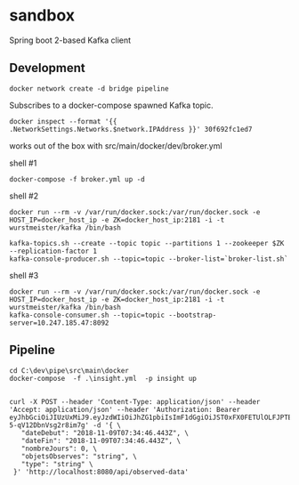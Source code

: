 # sandbox
Spring boot 2-based Kafka client
## Development

    docker network create -d bridge pipeline
    
Subscribes to a docker-compose spawned Kafka topic. 
    
    docker inspect --format '{{ .NetworkSettings.Networks.$network.IPAddress }}' 30f692fc1ed7

works out of the box with src/main/docker/dev/broker.yml

shell #1

    docker-compose -f broker.yml up -d
    
shell #2

    docker run --rm -v /var/run/docker.sock:/var/run/docker.sock -e HOST_IP=docker_host_ip -e ZK=docker_host_ip:2181 -i -t  wurstmeister/kafka /bin/bash

    kafka-topics.sh --create --topic topic --partitions 1 --zookeeper $ZK --replication-factor 1
    kafka-console-producer.sh --topic=topic --broker-list=`broker-list.sh`

shell #3

    docker run --rm -v /var/run/docker.sock:/var/run/docker.sock -e HOST_IP=docker_host_ip -e ZK=docker_host_ip:2181 -i -t  wurstmeister/kafka /bin/bash
    kafka-console-consumer.sh --topic=topic --bootstrap-server=10.247.185.47:8092

## Pipeline

    cd C:\dev\pipe\src\main\docker
    docker-compose  -f .\insight.yml  -p insight up


    curl -X POST --header 'Content-Type: application/json' --header 'Accept: application/json' --header 'Authorization: Bearer eyJhbGciOiJIUzUxMiJ9.eyJzdWIiOiJhZG1pbiIsImF1dGgiOiJST0xFX0FETUlOLFJPTEVfVVNFUiIsImV4cCI6MTU0MTc5MjEyOX0.zDIKMMm7aFkTVdgb_9pU6vOASRvWyLMlA83AByuo7yLiK0cZl8wQLrFh5ABIEcd1gu-5-qV12DbnVsg2r8im7g' -d '{ \ 
       "dateDebut": "2018-11-09T07:34:46.443Z", \ 
       "dateFin": "2018-11-09T07:34:46.443Z", \ 
       "nombreJours": 0, \ 
       "objetsObserves": "string", \ 
       "type": "string" \ 
     }' 'http://localhost:8080/api/observed-data'
